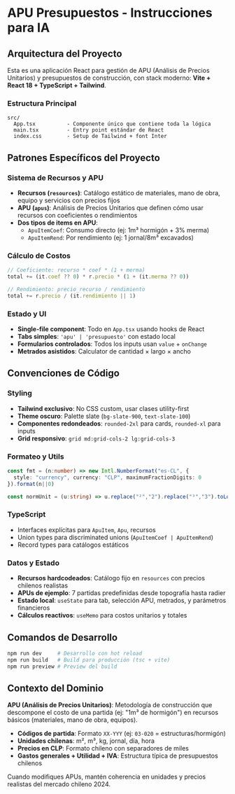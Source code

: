 # APU Presupuestos - Instrucciones para IA

## Arquitectura del Proyecto

Esta es una aplicación React para gestión de APU (Análisis de Precios Unitarios) y presupuestos de construcción, con stack moderno: **Vite + React 18 + TypeScript + Tailwind**.

### Estructura Principal
```
src/
  App.tsx          - Componente único que contiene toda la lógica
  main.tsx         - Entry point estándar de React
  index.css        - Setup de Tailwind + font Inter
```

## Patrones Específicos del Proyecto

### Sistema de Recursos y APU
- **Recursos (`resources`)**: Catálogo estático de materiales, mano de obra, equipo y servicios con precios fijos
- **APU (`apus`)**: Análisis de Precios Unitarios que definen cómo usar recursos con coeficientes o rendimientos
- **Dos tipos de items en APU**:
  - `ApuItemCoef`: Consumo directo (ej: 1m³ hormigón + 3% merma)
  - `ApuItemRend`: Por rendimiento (ej: 1 jornal/8m³ excavados)

### Cálculo de Costos
```typescript
// Coeficiente: recurso * coef * (1 + merma)
total += (it.coef ?? 0) * r.precio * (1 + (it.merma ?? 0))

// Rendimiento: precio_recurso / rendimiento 
total += r.precio / (it.rendimiento || 1)
```

### Estado y UI
- **Single-file component**: Todo en `App.tsx` usando hooks de React
- **Tabs simples**: `'apu' | 'presupuesto'` con estado local
- **Formularios controlados**: Todos los inputs usan `value` + `onChange`
- **Metrados asistidos**: Calculator de cantidad × largo × ancho

## Convenciones de Código

### Styling
- **Tailwind exclusivo**: No CSS custom, usar clases utility-first
- **Theme oscuro**: Palette slate (`bg-slate-900`, `text-slate-100`)
- **Componentes redondeados**: `rounded-2xl` para cards, `rounded-xl` para inputs
- **Grid responsivo**: `grid md:grid-cols-2 lg:grid-cols-3`

### Formateo y Utils
```typescript
const fmt = (n:number) => new Intl.NumberFormat("es-CL", {
  style: "currency", currency: "CLP", maximumFractionDigits: 0
}).format(n||0)

const normUnit = (u:string) => u.replace("²","2").replace("³","3").toLowerCase()
```

### TypeScript
- Interfaces explícitas para `ApuItem`, `Apu`, recursos
- Union types para discriminated unions (`ApuItemCoef | ApuItemRend`)
- Record types para catálogos estáticos

### Datos y Estado
- **Recursos hardcodeados**: Catálogo fijo en `resources` con precios chilenos realistas
- **APUs de ejemplo**: 7 partidas predefinidas desde topografía hasta radier
- **Estado local**: `useState` para tab, selección APU, metrados, y parámetros financieros
- **Cálculos reactivos**: `useMemo` para costos unitarios y totales

## Comandos de Desarrollo

```bash
npm run dev     # Desarrollo con hot reload
npm run build   # Build para producción (tsc + vite)
npm run preview # Preview del build
```

## Contexto del Dominio

**APU (Análisis de Precios Unitarios)**: Metodología de construcción que descompone el costo de una partida (ej: "1m³ de hormigón") en recursos básicos (materiales, mano de obra, equipos).

- **Códigos de partida**: Formato `XX-YYY` (ej: `03-020` = estructuras/hormigón)
- **Unidades chilenas**: m², m³, kg, jornal, día, hora
- **Precios en CLP**: Formato chileno con separadores de miles
- **Gastos generales + Utilidad + IVA**: Estructura típica de presupuestos chilenos

Cuando modifiques APUs, mantén coherencia en unidades y precios realistas del mercado chileno 2024.